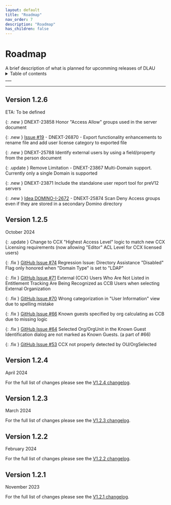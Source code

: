```yaml
---
layout: default
title: "Roadmap"
nav_order: 7
description: "Roadmap"
has_children: false
---
```


<h1>Roadmap</h1>
A brief description of what is planned for upcomming releases of DLAU

<details close markdown="block">
  <summary>
    Table of contents
  </summary>
  {: .text-delta }
1. TOC
{:toc}
</details>
___

___
## Version 1.2.6
ETA: To be defined

{: .new }
DNEXT-23858 Honor "Access Allow" groups used in the server document

{: .new }
[Issue #19](https://github.com/HCL-TECH-SOFTWARE/domino-license-analysis-utility-DLAU/issues/19) - DNEXT-26870 - Export functionality enhancements to rename file and add user license category to exported file

{: .new }
DNEXT-25788	Identify external users by using a field/property from the person document

{: .update }
Remove Limitation - DNEXT-23867 Multi-Domain support. Currently only a single Domain is supported

{: .new }
DNEXT-23871 Include the standalone user report tool for preV12 servers

{: .new }
[Idea DOMINO-I-2672](https://domino-ideas.hcltechsw.com/ideas/DOMINO-I-2672) - DNEXT-25874 Scan Deny Access groups even if they are stored in a secondary Domino directory


## Version 1.2.5
October 2024

{: .update }
Change to CCX "Highest Access Level" logic to match new CCX Licensing requirements (now allowing "Editor" ACL Level for CCX licensed users)

{: .fix }
[GitHub Issue #74](https://github.com/HCL-TECH-SOFTWARE/domino-license-analysis-utility-DLAU/issues/74) Regression Issue: Directory Assistance "Disabled" Flag only honored when "Domain Type" is set to "LDAP"

{: .fix }
[GitHub Issue #71](https://github.com/HCL-TECH-SOFTWARE/domino-license-analysis-utility-DLAU/issues/71) External (CCX) Users Who Are Not Listed in Entitlement Tracking Are Being Recognized as CCB Users when selecting External Organization
  
{: .fix }
[GitHub Issue #70](https://github.com/HCL-TECH-SOFTWARE/domino-license-analysis-utility-DLAU/issues/70) Wrong categorization in "User Information" view due to spelling mistake

{: .fix }
[GitHub Issue #66](https://github.com/HCL-TECH-SOFTWARE/domino-license-analysis-utility-DLAU/issues/66) Known guests specified by org calculating as CCB due to missing logic

{: .fix }
[GitHub Issue #64](https://github.com/HCL-TECH-SOFTWARE/domino-license-analysis-utility-DLAU/issues/64) Selected Org/OrgUnit in the Known Guest Identification dialog are not marked as Known Guests. (a part of #66)

{: .fix }
[GitHub Issue #53](https://github.com/HCL-TECH-SOFTWARE/domino-license-analysis-utility-DLAU/issues/53) CCX not properly detected by OU/OrgSelected



## Version 1.2.4
April 2024

For the full list of changes please see the [V1.2.4 changelog](https://opensource.hcltechsw.com/domino-license-analysis-utility-DLAU/changelog/#updates-included-in-v124).

## Version 1.2.3
March 2024

For the full list of changes please see the [V1.2.3 changelog](https://opensource.hcltechsw.com/domino-license-analysis-utility-DLAU/changelog/#updates-included-in-v123).

## Version 1.2.2
February 2024

For the full list of changes please see the [V1.2.2 changelog](https://opensource.hcltechsw.com/domino-license-analysis-utility-DLAU/changelog/#updates-included-in-v122).

## Version 1.2.1
November 2023

For the full list of changes please see the [V1.2.1 changelog](https://opensource.hcltechsw.com/domino-license-analysis-utility-DLAU/changelog/#updates-included-in-v121).

